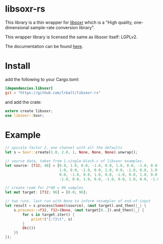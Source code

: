 # libsoxr-rs
This library is a thin wrapper for [libsoxr](https://sourceforge.net/projects/soxr/) which is a "High quality, one-dimensional sample-rate conversion library".

This wrapper library is licensed the same as libsoxr itself: LGPLv2.

The documentation can be found [here](https://lrbalt.github.io/libsoxr-rs/libsoxr/).

# Install

add the following to your Cargo.toml:
```toml
[dependencies.libsoxr]
git = "https://github.com/lrbalt/libsoxr-rs"
```

and add the crate:

```rust
extern create libsoxr;
use libsoxr::Soxr;
```

# Example

```rust
// upscale factor 2, one channel with all the defaults
let s = Soxr::create(1.0, 2.0, 1, None, None, None).unwrap();

// source data, taken from 1-single-block.c of libsoxr examples.
let source: [f32; 48] = [0.0, 1.0, 0.0, -1.0, 0.0, 1.0, 0.0, -1.0, 0.0, 1.0, 0.0, -1.0, 0.0,
                         1.0, 0.0, -1.0, 0.0, 1.0, 0.0, -1.0, 0.0, 1.0, 0.0, -1.0, 0.0, 1.0,
                         0.0, -1.0, 0.0, 1.0, 0.0, -1.0, 0.0, 1.0, 0.0, -1.0, 0.0, 1.0, 0.0,
                         -1.0, 0.0, 1.0, 0.0, -1.0, 0.0, 1.0, 0.0, -1.0];

// create room for 2*48 = 96 samples
let mut target: [f32; 96] = [0.0; 96];

// two runs. last run with None to inform resampler of end-of-input
let result = s.process(Some(&source), &mut target).and_then(|_| {
    s.process::<f32, f32>(None, &mut target[0..]).and_then(|_| {
        for s in target.iter() {
            print!("{:?}\t", s)
        }
        Ok(())
    })
});
```
